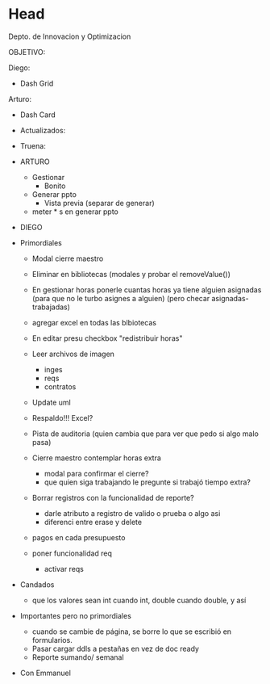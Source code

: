 # Head
Depto. de Innovacion y Optimizacion

 OBJETIVO:
 
 Diego:
 
 - Dash Grid
 
 
 Arturo:
 
 - Dash Card

- Actualizados:
  
- Truena:

- ARTURO
  - Gestionar
    - Bonito
  - Generar ppto
    - Vista previa (separar de generar)
  - meter * s en generar ppto
  
- DIEGO

- Primordiales
  - Modal cierre maestro
  - Eliminar en bibliotecas (modales y probar el removeValue())
  - En gestionar horas ponerle cuantas horas ya tiene alguien asignadas (para que no le turbo asignes a alguien) (pero checar asignadas-trabajadas)
  - agregar excel en todas las blbiotecas
  - En editar presu checkbox "redistribuir horas"
  - Leer archivos de imagen
    - inges
    - reqs
    - contratos
  - Update uml

  - Respaldo!!! Excel?
  - Pista de auditoria (quien cambia que para ver que pedo si algo malo pasa)
  - Cierre maestro contemplar horas extra
    - modal para confirmar el cierre?
    - que quien siga trabajando le pregunte si trabajó tiempo extra?
  - Borrar registros con la funcionalidad de reporte?
    - darle atributo a registro de valido o prueba o algo asi
    - diferenci entre erase y delete

  - pagos en cada presupuesto
  - poner funcionalidad req
    - activar reqs
  
- Candados
  - que los valores sean int cuando int, double cuando double, y así

- Importantes pero no primordiales
  - cuando se cambie de página, se borre lo que se escribió en formularios.
  - Pasar cargar ddls a pestañas en vez de doc ready
  - Reporte sumando/ semanal
- Con Emmanuel
